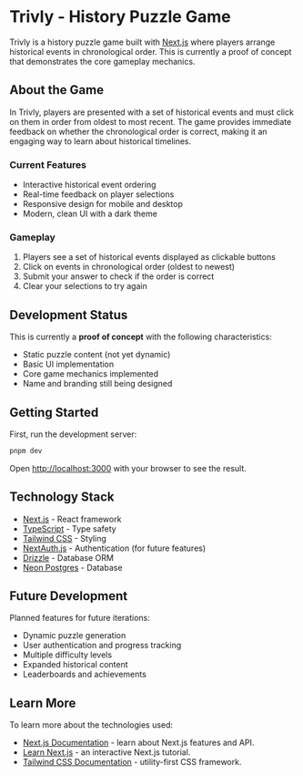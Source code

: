 # Trivly - History Puzzle Game

Trivly is a history puzzle game built with [Next.js](https://nextjs.org/) where players arrange historical events in chronological order. This is currently a proof of concept that demonstrates the core gameplay mechanics.

## About the Game

In Trivly, players are presented with a set of historical events and must click on them in order from oldest to most recent. The game provides immediate feedback on whether the chronological order is correct, making it an engaging way to learn about historical timelines.

### Current Features
- Interactive historical event ordering
- Real-time feedback on player selections
- Responsive design for mobile and desktop
- Modern, clean UI with a dark theme

### Gameplay
1. Players see a set of historical events displayed as clickable buttons
2. Click on events in chronological order (oldest to newest)
3. Submit your answer to check if the order is correct
4. Clear your selections to try again

## Development Status

This is currently a **proof of concept** with the following characteristics:
- Static puzzle content (not yet dynamic)
- Basic UI implementation
- Core game mechanics implemented
- Name and branding still being designed

## Getting Started

First, run the development server:

```bash
pnpm dev
```

Open [http://localhost:3000](http://localhost:3000) with your browser to see the result.

## Technology Stack

- [Next.js](https://nextjs.org/) - React framework
- [TypeScript](https://www.typescriptlang.org/) - Type safety
- [Tailwind CSS](https://tailwindcss.com/) - Styling
- [NextAuth.js](https://next-auth.js.org/) - Authentication (for future features)
- [Drizzle](https://orm.drizzle.team) - Database ORM
- [Neon Postgres](https://vercel.com/postgres) - Database

## Future Development

Planned features for future iterations:
- Dynamic puzzle generation
- User authentication and progress tracking
- Multiple difficulty levels
- Expanded historical content
- Leaderboards and achievements

## Learn More

To learn more about the technologies used:

- [Next.js Documentation](https://nextjs.org/docs) - learn about Next.js features and API.
- [Learn Next.js](https://nextjs.org/learn) - an interactive Next.js tutorial.
- [Tailwind CSS Documentation](https://tailwindcss.com/docs) - utility-first CSS framework.
